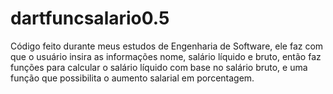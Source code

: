 # dartfuncsalario0.5
Código feito durante meus estudos de Engenharia de Software, ele faz com que o usuário insira as informações nome, salário líquido e bruto, então faz funções para calcular o salário líquido com base no salário bruto, e uma função que possibilita o aumento salarial em porcentagem.

